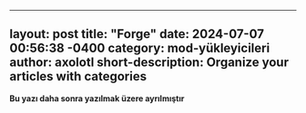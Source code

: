 
---
layout: post
title: "Forge"
date: 2024-07-07 00:56:38 -0400
category: mod-yükleyicileri
author: axolotl
short-description: Organize your articles with categories
---

**Bu yazı daha sonra yazılmak üzere ayrılmıştır**

